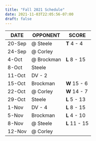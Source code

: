 ```yaml
---
title: "Fall 2021 Schedule"
date: 2021-11-03T22:05:56-07:00
draft: false
---
```


| DATE   | OPPONENT   | SCORE         |
| ------ | ---------- | ------------- |
| 20-Sep | @ Steele   | **T** 4 - 4   |
| 24-Sep | @ Corley   |               |
| 4-Oct  | @ Brockman | **L** 8 - 15  |
| 8-Oct  | Steele     |               |
| 11-Oct | DV - 2     |               |
| 15-Oct | Brockman   | **W** 15 - 6  |
| 22-Oct | @ Corley   | **W** 14 - 7  |
| 29-Oct | Steele     | **L** 5 - 13  |
| 1-Nov  | DV - 4     | **L** 8 - 15  |
| 5-Nov  | Brockman   | **L** 4 - 10  |
| 8-Nov  | @ Steele   | **L** 11 - 15 |
| 12-Nov | @ Corley   |               |
